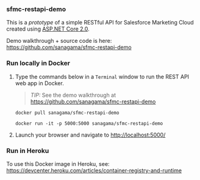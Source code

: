 ### sfmc-restapi-demo

This is a *prototype* of a simple RESTful API for Salesforce Marketing Cloud created using [ASP.NET Core 2.0](https://docs.microsoft.com/en-us/aspnet/core/getting-started).

Demo walkthrough + source code is here: <https://github.com/sanagama/sfmc-restapi-demo>

### Run locally in Docker

1. Type the commands below in a ```Terminal``` window to run the REST API web app in Docker.

    >*TIP:* See the demo walkthrough at <https://github.com/sanagama/sfmc-restapi-demo>
    
    ```
    docker pull sanagama/sfmc-restapi-demo

    docker run -it -p 5000:5000 sanagama/sfmc-restapi-demo
    ```

1. Launch your browser and navigate to <http://localhost:5000/>

### Run in Heroku

To use this Docker image in Heroku, see: <https://devcenter.heroku.com/articles/container-registry-and-runtime>
